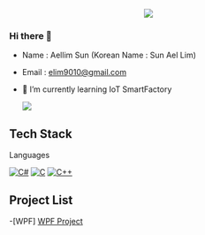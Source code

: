 <p align='center'>
  <a href="https://github.com/AellimSun">
    <img src="https://capsule-render.vercel.app/api?type=waving&color=gradient&fontColor=FFFFFF&height=300&section=header&text=Study%20Repository&fontSize=50"/>
  </a>
</p>

### Hi there 👋
 - Name : Aellim Sun (Korean Name : Sun Ael Lim)
 - Email : elim9010@gmail.com
 - 🌱 I’m currently learning IoT SmartFactory


    <img src="https://github-readme-stats.vercel.app/api?sername=AellimSun&theme=synthwave&show_icons=true"/>
    
## Tech Stack
  Languages
<p>
<a href="https://github.com/AellimSun/StudyWPF.git" target="_blank"><img alt="C#" src="https://img.shields.io/badge/c%23-%23239120.svg?style=flat&logo=c-sharp&logoColor=white"/></a>
<a href="https://github.com/AellimSun/StudyWPF.git" target="_blank"><img alt="C" src="https://img.shields.io/badge/c-%23239120.svg?style=flat&logo=c-sharp&logoColor=white"/></a>
  <a href="https://github.com/AellimSun/StudyWPF.git" target="_blank"><img alt="C++" src="https://img.shields.io/badge/c++-%23239120.svg?style=flat&logo=c-sharp&logoColor=white"/></a>
</p>

## Project List
 -[WPF] [WPF Project](https://github.com/AellimSun/StudyWpf)

<!--
**AellimSun/AellimSun** is a ✨ _special_ ✨ repository because its `README.md` (this file) appears on your GitHub profile.

Here are some ideas to get you started:

- 🔭 I’m currently working on ...
- 🌱 I’m currently learning ...
- 👯 I’m looking to collaborate on ...
- 🤔 I’m looking for help with ...
- 💬 Ask me about ...
- 📫 How to reach me: ...
- 😄 Pronouns: ...
- ⚡ Fun fact: ...
-->
